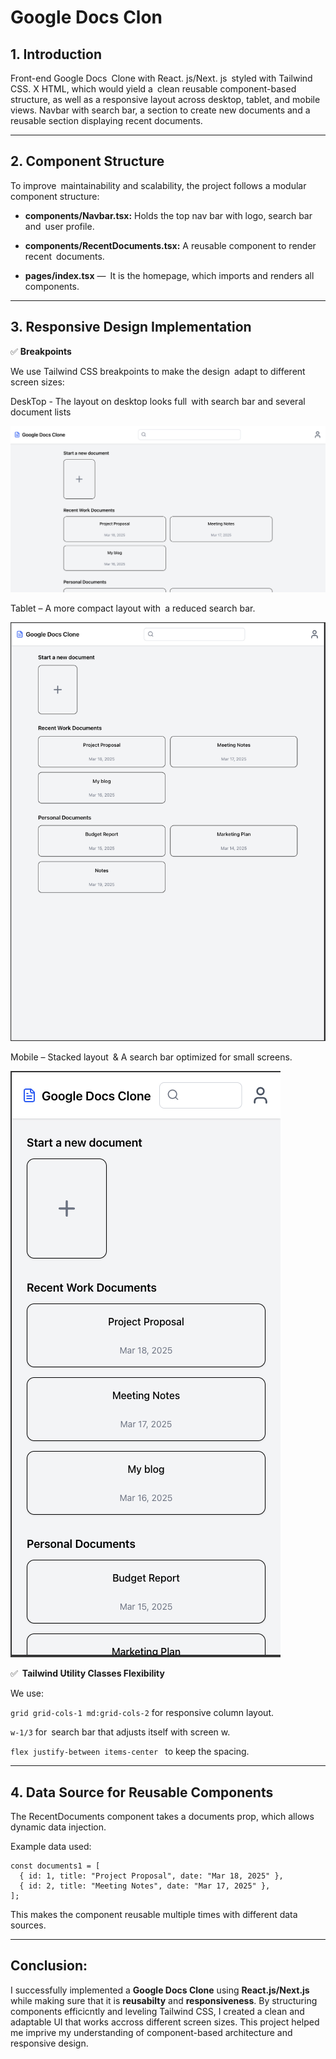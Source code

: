 # Google Docs Clon

## 1. Introduction
Front-end Google Docs Clone with React. js/Next. js styled with Tailwind CSS. X HTML, which would yield a clean reusable component-based structure, as well as a responsive layout across desktop, tablet, and mobile views. Navbar with search bar, a section to create new documents and a reusable section displaying recent documents.

---

## 2. Component Structure

To improve maintainability and scalability, the project follows a modular component structure:

* **components/Navbar.tsx:** Holds the top nav bar with logo, search bar and user profile.

* **components/RecentDocuments.tsx:** A reusable component to render recent documents.

* **pages/index.tsx** — It is the homepage, which imports and renders all components.
---

## 3. Responsive Design Implementation

✅ **Breakpoints**

We use Tailwind CSS breakpoints to make the design adapt to different screen sizes:

DeskTop - The layout on desktop looks full with search bar and several document lists

![Alt text](Screenshots/Desktop_view.png)

Tablet – A more compact layout with a reduced search bar.

![Alt text](Screenshots/tablet_view.png)

Mobile – Stacked layout & A search bar optimized for small screens.

![Alt text](Screenshots/phone_view.png)

✅ **Tailwind Utility Classes Flexibility**

We use:

`grid grid-cols-1 md:grid-cols-2` for responsive column layout.

`w-1/3` for search bar that adjusts itself with screen w.

`flex justify-between items-center ` to keep the spacing.

---

## 4. Data Source for Reusable Components

The RecentDocuments component takes a documents prop, which allows dynamic data injection.

Example data used:

```
const documents1 = [
  { id: 1, title: "Project Proposal", date: "Mar 18, 2025" },
  { id: 2, title: "Meeting Notes", date: "Mar 17, 2025" },
];

```
This makes the component reusable multiple times with different data sources.

---

## Conclusion:

I successfully implemented a **Google Docs Clone** using **React.js/Next.js** while making sure that it is **reusabilty** and **responsiveness**. By structuring components efficicntly and leveling Tailwind CSS, I created a clean and adaptable UI that works accross different screen sizes. This project helped me imprive my understanding of component-based architecture and responsive design.